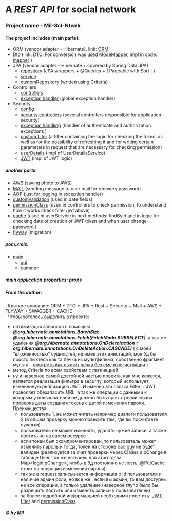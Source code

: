 # A *REST API* for social network
### Project name - Mil-Scl-Ntwrk
#### The project includes (main parts):
* ORM (vendor adapter - Hibernate), link: [ORM](https://github.com/NikitaStriga/Mil-Scl-Ntwrk/tree/master/common/src/main/java/q3df/mil/entities)
* Dto (link: [DTO](https://github.com/NikitaStriga/Mil-Scl-Ntwrk/tree/master/common/src/main/java/q3df/mil/dto). For conversion was used [ModeMapper](http://modelmapper.org/), impl in code: [mapper](https://github.com/NikitaStriga/Mil-Scl-Ntwrk/tree/master/common/src/main/java/q3df/mil/mapper) )
* JPA (vendor adapter - Hibernate + covered by Spring Data JPA)
  * [repository](https://github.com/NikitaStriga/Mil-Scl-Ntwrk/tree/master/common/src/main/java/q3df/mil/repository) (JPA wrappers + @Queries + | Pageable with Sort | )
  * [service](https://github.com/NikitaStriga/Mil-Scl-Ntwrk/tree/master/common/src/main/java/q3df/mil/service)
  * [customRepository](https://github.com/NikitaStriga/Mil-Scl-Ntwrk/blob/master/common/src/main/java/q3df/mil/repository/custom/impl/CustomRepositoryImpl.java) (written using Criteria) 
* Controllers
  * [controllers](https://github.com/NikitaStriga/Mil-Scl-Ntwrk/tree/master/api/src/main/java/q3df/mil/controller)
  * [exception handler](https://github.com/NikitaStriga/Mil-Scl-Ntwrk/blob/master/api/src/main/java/q3df/mil/controller/exception/GlobalExceptionHandler.java) (global exception handler)
* Security
  * [config](https://github.com/NikitaStriga/Mil-Scl-Ntwrk/blob/master/api/src/main/java/q3df/mil/security/configuration/WebSecurityConfiguration.java)
  * [security controllers](https://github.com/NikitaStriga/Mil-Scl-Ntwrk/tree/master/api/src/main/java/q3df/mil/security/controller) (several controllers responsible for application security)
  * [exception handling](https://github.com/NikitaStriga/Mil-Scl-Ntwrk/tree/master/api/src/main/java/q3df/mil/security/exceptionhandling) (handler of authenticate and authorization exceptions )
  * [custom filter](https://github.com/NikitaStriga/Mil-Scl-Ntwrk/blob/master/api/src/main/java/q3df/mil/security/filter/JwtTokenFilter.java) (a filter containing the logic for checking the token, as well as for the possibility of refreshing it and for writing certain parameters in request that are necessary for checking permission)
  * [userDetails](https://github.com/NikitaStriga/Mil-Scl-Ntwrk/blob/master/api/src/main/java/q3df/mil/security/service/UserServiceProvider.java) (impl of UserDetailsService)
  * [JWT](https://github.com/NikitaStriga/Mil-Scl-Ntwrk/blob/master/api/src/main/java/q3df/mil/security/util/TokenUtils.java) (impl of JWT logic)
##### another parts:
* [AWS](https://github.com/NikitaStriga/Mil-Scl-Ntwrk/tree/master/common/src/main/java/q3df/mil/amazon) (saving photo to AWS)
* [MAIL](https://github.com/NikitaStriga/Mil-Scl-Ntwrk/tree/master/common/src/main/java/q3df/mil/mail) (sending message to user mail for recovery password)
* [AOP](https://github.com/NikitaStriga/Mil-Scl-Ntwrk/blob/master/api/src/main/java/q3df/mil/aop/LoggingAspect.java) (just for logging in exception handler)
* [customValidation](https://github.com/NikitaStriga/Mil-Scl-Ntwrk/tree/master/common/src/main/java/q3df/mil/validators) (used in date fields)
* [permissionClass](https://github.com/NikitaStriga/Mil-Scl-Ntwrk/blob/master/api/src/main/java/q3df/mil/util/CustomPermission.java) (used in controllers to check permission, to understand how it works check filter+jwt above)
* [cache](https://github.com/NikitaStriga/Mil-Scl-Ntwrk/blob/master/common/src/main/java/q3df/mil/config/CaffeineConfig.java) (used in userService in next methods: findById and in logic for checking date of creation of JWT token  and when user change password  )
* [flyway](https://github.com/NikitaStriga/Mil-Scl-Ntwrk/tree/master/common/src/main/resources/fway/migration) (migration)
##### pom.xmls:
* [main](https://github.com/NikitaStriga/Mil-Scl-Ntwrk/blob/master/pom.xml)
  * [api](https://github.com/NikitaStriga/Mil-Scl-Ntwrk/blob/master/api/pom.xml)
  * [common](https://github.com/NikitaStriga/Mil-Scl-Ntwrk/tree/master/common)
##### main application.properties: [props](https://github.com/NikitaStriga/Mil-Scl-Ntwrk/blob/master/api/src/main/resources/application.properties)  
##### From the author:
&ensp;Краткое описание: ORM + DTO + JPA + Rest + Security + Mail + AWS + FLYWAY + SWAGGER + CACHE  
&ensp;Чтобы хотелось выделить в проекте:
* оптимизация запросов с помощью ***@org.hibernate.annotations.BatchSize***,
 ***@org.hibernate.annotations.Fetch(FetchMode.SUBSELECT)***, 
 а так же удаления  ***@org.hibernate.annotations.OnDelete(action = org.hibernate.annotations.OnDeleteAction.CASCADE)***
  ( с моей "вложенностью" сущностей, не имея этих аннотаций,
   моя бд бы просто пыхтела как та печка из мультфильма, собственно фрагмент мульта - [смотреть как пыхтит печка без смс и регистрации](https://youtu.be/iJzEJ7Oa_oI?t=1007) )
* метод Criteria по всем свойствам с пагинацией
* ну и наверное самой достойной частью проекта, как мне кажется, является реализация фильтра  в security, который использует измененную реализацию JWT. 
И именно эта связка Filter + JWT позволяет обезапасить URL, а так же операции с данными
 к которым у пользователей не должно быть прав + реализована проверка даты создания токена с датой изменения пароля.
 Преимущества:
  * пользователь 1, не может читать например диалоги пользователя 2 (в общем проверку можно повесить там, где вы посчитаете нужным)
  * пользователь не может изменять, удалять чужие записи, а также постить не на своем ресурсе
  * если токен был скомпроментирован, то пользователь может изменить пароль и тогда, токен на стороне bad guy не будет валиден (реализуется за счет проверки через Claims и pChange в таблице User, так же есть кеш для этого дела Map<login,pChange>, чтобы в бд постоянно не лезть, @PutCache стоит на операции изменения пароля)
  * так же в request записывается информация о id пользователя и наличие админ роли, но все же , если вы админ, то вам доступны не все операции, а только удаление (наверное глупо было бы разрешать постить или изменять записи у пользователей)
  * за более подробной информаацией необходимо посетить: [JWT](https://github.com/NikitaStriga/Mil-Scl-Ntwrk/blob/master/api/src/main/java/q3df/mil/security/util/TokenUtils.java), [filter](https://github.com/NikitaStriga/Mil-Scl-Ntwrk/blob/master/api/src/main/java/q3df/mil/security/filter/JwtTokenFilter.java) and [permissionClass](https://github.com/NikitaStriga/Mil-Scl-Ntwrk/blob/master/api/src/main/java/q3df/mil/util/CustomPermission.java).
##### _© by Mil_




 
  

